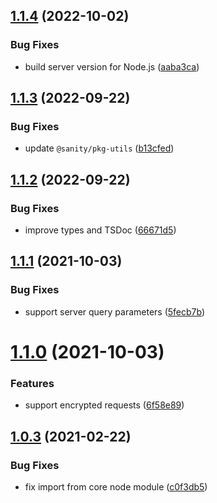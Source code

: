 ## [1.1.4](https://github.com/transclusion/request/compare/v1.1.3...v1.1.4) (2022-10-02)


### Bug Fixes

* build server version for Node.js ([aaba3ca](https://github.com/transclusion/request/commit/aaba3cab9349434ca7fa6b6e5f2760e0e573a755))

## [1.1.3](https://github.com/transclusion/request/compare/v1.1.2...v1.1.3) (2022-09-22)


### Bug Fixes

* update `@sanity/pkg-utils` ([b13cfed](https://github.com/transclusion/request/commit/b13cfed8148cc5c18d30abe0ce70957ed9dbe4b9))

## [1.1.2](https://github.com/transclusion/request/compare/v1.1.1...v1.1.2) (2022-09-22)


### Bug Fixes

* improve types and TSDoc ([66671d5](https://github.com/transclusion/request/commit/66671d5a26d86a452102bc42851da98ba53fb30e))

## [1.1.1](https://github.com/transclusion/request/compare/v1.1.0...v1.1.1) (2021-10-03)


### Bug Fixes

* support server query parameters ([5fecb7b](https://github.com/transclusion/request/commit/5fecb7bf728b073fa41b029448de8dfc2cb36142))

# [1.1.0](https://github.com/transclusion/request/compare/v1.0.3...v1.1.0) (2021-10-03)


### Features

* support encrypted requests ([6f58e89](https://github.com/transclusion/request/commit/6f58e89ff208965d1231907e33dc4a8536ba31f2))

## [1.0.3](https://github.com/transclusion/request/compare/v1.0.2...v1.0.3) (2021-02-22)


### Bug Fixes

* fix import from core node module ([c0f3db5](https://github.com/transclusion/request/commit/c0f3db50540ffd4688e4cd45fa0f3a4995ac2271))
